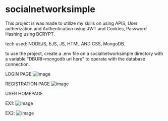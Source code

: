 # socialnetworksimple

This project is was made to utilize my skills on using APIS, User autherization and Authentication using JWT and Cookies, Password Hashing using BCRYPT.

tech used: NODEJS, EJS, JS, HTML AND CSS, MongoDB.

to use the project, create a .env file on a socialnetworksimple directory with a variable "DBURI=mongodb uri here" to operate with the database connection.

LOGIN PAGE
![image](https://user-images.githubusercontent.com/73566770/163292442-f71c7b50-91d6-413d-9783-7553203174d7.png)

REGISTRATION PAGE
![image](https://user-images.githubusercontent.com/73566770/163292462-ce758f8c-f4c7-4547-8c66-e986cc7df1dc.png)

USER HOMEPAGE

EX1:
![image](https://user-images.githubusercontent.com/73566770/163292512-28a050ed-61d8-4521-bcc2-adbd2f1a7870.png)

EX2:
![image](https://user-images.githubusercontent.com/73566770/163292553-55a86a12-c9b3-48d2-9bc7-ad6b35dc7996.png)



